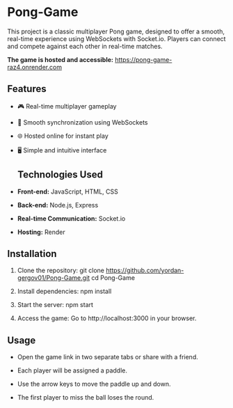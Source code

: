 # Pong-Game

This project is a classic multiplayer Pong game, designed to offer a smooth, real-time experience using WebSockets with Socket.io. Players can connect and compete against each other in real-time matches.

**The game is hosted and accessible:** https://pong-game-raz4.onrender.com


## Features

- 🎮 Real-time multiplayer gameplay

- 🔄 Smooth synchronization using WebSockets

- 🌐 Hosted online for instant play

- 🖥️ Simple and intuitive interface


  ## Technologies Used

- **Front-end:** JavaScript, HTML, CSS

- **Back-end:** Node.js, Express

- **Real-time Communication:** Socket.io

- **Hosting:** Render


## Installation

1. Clone the repository:
   git clone https://github.com/yordan-gergov01/Pong-Game.git
   cd Pong-Game

2. Install dependencies:
   npm install

3. Start the server:
   npm start

4. Access the game:
   Go to http://localhost:3000 in your browser.


## Usage

- Open the game link in two separate tabs or share with a friend.

- Each player will be assigned a paddle.

- Use the arrow keys to move the paddle up and down.

- The first player to miss the ball loses the round.
